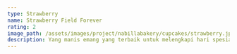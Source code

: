 ```yaml
---
type: Strawberry
name: Strawberry Field Forever
rating: 2
image_path: /assets/images/project/nabillabakery/cupcakes/strawberry.jpg
description: Yang manis emang yang terbaik untuk melengkapi hari spesial anda bersama orang-orang tercinta, cream strawberry nya berasal dari bahan pilihan yang alami, menjadi sajian lengkap saat santai anda.
---
```

